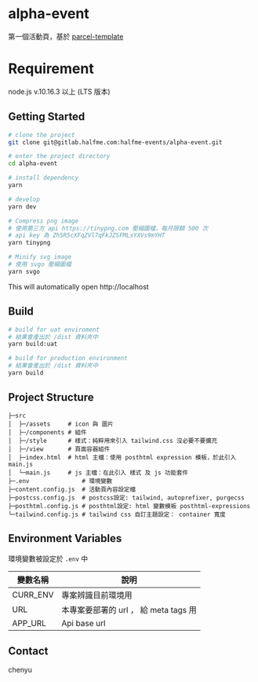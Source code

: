 # alpha-event

第一個活動頁，基於 [parcel-template](https://gitlab.halfme.com/frontend-boilerplates/parcel-template)

# Requirement

node.js v.10.16.3 以上 (LTS 版本)

## Getting Started

```bash
# clone the project
git clone git@gitlab.halfme.com:halfme-events/alpha-event.git

# enter the project directory
cd alpha-event

# install dependency
yarn

# develop
yarn dev

# Compress png image
# 使用第三方 api https://tinypng.com 壓縮圖檔，每月限額 500 次
# api key 為 Zh5R5cXFqZVl7qFkJZSFMLsYXVs9mYHT
yarn tinypng

# Minify svg image
# 使用 svgo 壓縮圖檔
yarn svgo
```

This will automatically open http://localhost

## Build

```bash
# build for uat enviroment
# 結果會產出於 /dist 資料夾中
yarn build:uat

# build for production environment
# 結果會產出於 /dist 資料夾中
yarn build
```

## Project Structure

```shell
├─src
│  ├─/assets     # icon 與 圖片
│  ├─/components # 組件
│  ├─/style      # 樣式：純粹用來引入 tailwind.css 沒必要不要擴充
│  ├─/view       # 頁面容器組件
│  ├─index.html  # html 主檔：使用 posthtml expression 模板，於此引入 main.js
│  └─main.js     # js 主檔：在此引入 樣式 及 js 功能套件
├─.env               # 環境變數
├─content.config.js  # 活動頁內容設定檔
├─postcss.config.js  # postcss設定: tailwind, autoprefixer, purgecss
├─posthtml.config.js # posthtml設定: html 變數模板 posthtml-expressions
└─tailwind.config.js # tailwind css 自訂主題設定： container 寬度

```

## Environment Variables

環境變數被設定於 `.env` 中

| 變數名稱 | 說明                                  |
| -------- | ------------------------------------- |
| CURR_ENV | 專案辨識目前環境用                    |
| URL      | 本專案要部署的 url ， 給 meta tags 用 |
| APP_URL  | Api base url                          |

## Contact

chenyu

